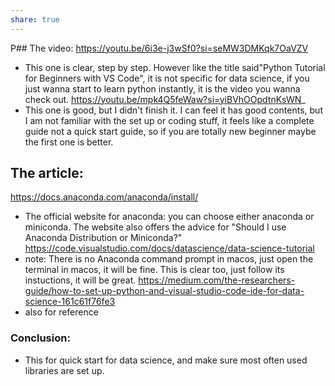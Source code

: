 ```yaml
---
share: true
---
```

P## The video:
https://youtu.be/6i3e-j3wSf0?si=seMW3DMKqk7OaVZV
* This one is clear, step by step. However like the title said"Python Tutorial for Beginners with VS Code", it is not specific for data science, if you just wanna start to learn python instantly, it is the video you wanna check out.
https://youtu.be/mpk4Q5feWaw?si=yiBVhOOpdtnKsWN_
* This one is good, but I didn't finish it. I can feel it has good contents, but I am not familiar with the set up or coding stuff, it feels like a complete guide not a quick start guide, so if you are totally new beginner maybe the first one is better.
## The article:
https://docs.anaconda.com/anaconda/install/
* The official website for anaconda: you can choose either anaconda or miniconda. The website also offers the advice for "Should I use Anaconda Distribution or Miniconda?"
https://code.visualstudio.com/docs/datascience/data-science-tutorial
* note: There is no Anaconda command prompt in macos, just open the terminal in macos, it will be fine. This is clear too, just follow its instuctions, it will be great.
https://medium.com/the-researchers-guide/how-to-set-up-python-and-visual-studio-code-ide-for-data-science-161c61f76fe3
* also for reference

### Conclusion:
* This for quick start for data science, and make sure most often used libraries are set up. 